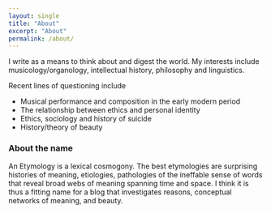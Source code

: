 ```yaml
---
layout: single
title: "About"
excerpt: "About"
permalink: /about/
---
```


I write as a means to think about and digest the world. My interests include musicology/organology, intellectual history, philosophy and linguistics. 

Recent lines of questioning include
* Musical performance and composition in the early modern period
* The relationship between ethics and personal identity
* Ethics, sociology and history of suicide
* History/theory of beauty

### About the name

An Etymology is a lexical cosmogony. The best etymologies are surprising histories of meaning, etiologies, pathologies of the ineffable sense of words that reveal broad webs of meaning spanning time and space. I think it is thus a fitting name for a blog that investigates reasons, conceptual networks of meaning, and beauty.
